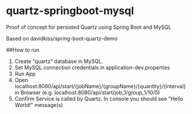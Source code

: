 # quartz-springboot-mysql
Proof of concept for persisted Quartz using Spring Boot and MySQL

Based on davidkiss/spring-boot-quartz-demo

##How to run
1. Create "quartz" database in MySQL.
2. Set MySQL connection credentials in application-dev.properties
3. Run App
4. Open localhost:8080/api/start/{jobName}/{groupName}/{quantity}/{interval} in Browser (e.g. localhost:8080/api/start/job_1/group_1/10/5)
5. Confirm Service is called by Quartz. In console you should see "Hello World!" message(s)

